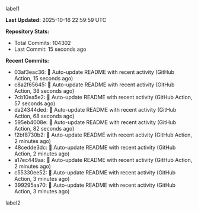 
label1 
<!-- ACTIVITY_START -->
**Last Updated:** 2025-10-16 22:59:59 UTC

**Repository Stats:**
- Total Commits: 104302
- Last Commit: 15 seconds ago

**Recent Commits:**
- 03af3eac36: 🤖 Auto-update README with recent activity (GitHub Action, 15 seconds ago)
- c8a2f65645: 🤖 Auto-update README with recent activity (GitHub Action, 38 seconds ago)
- 7cb10ea5e2: 🤖 Auto-update README with recent activity (GitHub Action, 57 seconds ago)
- da24344ded: 🤖 Auto-update README with recent activity (GitHub Action, 68 seconds ago)
- 595eb4008e: 🤖 Auto-update README with recent activity (GitHub Action, 82 seconds ago)
- f2bf8730b2: 🤖 Auto-update README with recent activity (GitHub Action, 2 minutes ago)
- 48cedde3dc: 🤖 Auto-update README with recent activity (GitHub Action, 2 minutes ago)
- a17ec449aa: 🤖 Auto-update README with recent activity (GitHub Action, 2 minutes ago)
- c55330ee52: 🤖 Auto-update README with recent activity (GitHub Action, 3 minutes ago)
- 399295aa70: 🤖 Auto-update README with recent activity (GitHub Action, 3 minutes ago)
<!-- ACTIVITY_END -->

label2
